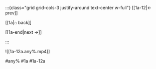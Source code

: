 :::{class="grid grid-cols-3 justify-around text-center w-full"}
[[1a-12|← prev]]

[[1a|⌂ back]]

[[1a-end|next →]]

:::

![[1a-12a.any%.mp4]]

#any% #1a #1a-12a